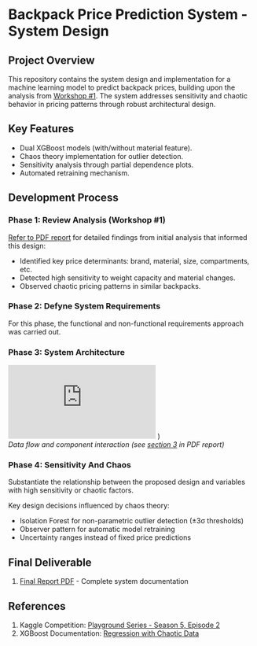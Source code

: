 # Backpack Price Prediction System - System Design

## Project Overview
This repository contains the system design and implementation for a machine learning model to predict backpack prices, building upon the analysis from [Workshop #1](https://github.com/DanCmoo/Systems-Analysis/blob/d320c17f7833124ebd685d5c2ce08b71752d3cde/Workshop_1/Workshop_1.pdf). The system addresses sensitivity and chaotic behavior in pricing patterns through robust architectural design.

## Key Features
- Dual XGBoost models (with/without material feature).
- Chaos theory implementation for outlier detection.
- Sensitivity analysis through partial dependence plots.
- Automated retraining mechanism.

## Development Process
### Phase 1: Review Analysis (Workshop #1)
[Refer to PDF report](https://github.com/DanCmoo/Systems-Analysis/blob/d320c17f7833124ebd685d5c2ce08b71752d3cde/Workshop_1/Workshop_1.pdf) for detailed findings from initial analysis that informed this design:
- Identified key price determinants: brand, material, size, compartments, etc.
- Detected high sensitivity to weight capacity and material changes.
- Observed chaotic pricing patterns in similar backpacks.

### Phase 2: Defyne System Requirements
For this phase, the functional and non-functional requirements approach was carried out.

### Phase 3: System Architecture
![Architecture Diagram](https://github.com/DanCmoo/Systems-Analysis/blob/01e0d184a657b408f2cc7eeab95b08cef25d2cf6/Workshop_2_Design/Architecture_Img.pdf)
)  
*Data flow and component interaction (see [section 3](#) in PDF report)*

### Phase 4: Sensitivity And Chaos
Substantiate the relationship between the proposed design and variables with high sensitivity or chaotic factors.

Key design decisions influenced by chaos theory:
- Isolation Forest for non-parametric outlier detection (±3σ thresholds)
- Observer pattern for automatic model retraining
- Uncertainty ranges instead of fixed price predictions

## Final Deliverable
1. [Final Report PDF](https://github.com/DanCmoo/Systems-Analysis/blob/87abee9fba4cd5b8476d9c87b70c7117083bb009/Workshop_2_Design/Workshop_2.pdf) - Complete system documentation

## References
1. Kaggle Competition: [Playground Series - Season 5, Episode 2](https://www.kaggle.com/competitions/playground-series-s5e2)
2. XGBoost Documentation: [Regression with Chaotic Data](https://xgboost.readthedocs.io/)
